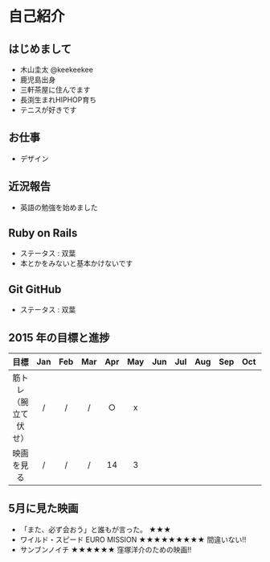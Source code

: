 # 自己紹介

## はじめまして

- 木山圭太 @keekeekee
- 鹿児島出身
- 三軒茶屋に住んでます
- 長渕生まれHIPHOP育ち
- テニスが好きです


## お仕事

- デザイン


## 近況報告

- 英語の勉強を始めました


## Ruby on Rails

- ステータス : 双葉
- 本とかをみないと基本かけないです


## Git GitHub

- ステータス : 双葉


## 2015 年の目標と進捗
|      目標             | Jan | Feb | Mar | Apr | May | Jun | Jul | Aug | Sep | Oct | Nov | Dec |
|:--------------------:|:---:|:---:|:---:|:---:|:---:|:---:|:---:|:---:|:---:|:---:|:---:|:---:|
| 筋トレ（腕立て伏せ）    | / | / | / | ○ | x |   |   |   |   |   |   |   |
| 映画を見る | / | / | / | 14 | 3 |   |   |   |   |   |   |   |


## 5月に見た映画

- 「また、必ず会おう」と誰もが言った。  ★★★
- ワイルド・スピード EURO MISSION  ★★★★★★★★★ 間違いない!!
- サンブンノイチ  ★★★★★★ 窪塚洋介のための映画!!
